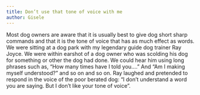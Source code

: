 ```yaml
---
title: Don’t use that tone of voice with me
author: Gisele
---
```


Most dog owners are aware that it is usually best to give dog short sharp commands and that it is the tone of voice that has as much effect as words. We were sitting at a dog park with my legendary guide dog trainer Ray Joyce. We were within earshot of a dog owner who was scolding his dog for something or other the dog had done. We could hear him using long phrases such as, “How many times have I told you….” And “Am I making myself understood?” and so on and so on. Ray laughed and pretended to respond in the voice of the poor berated dog: “I don’t understand a word you are saying. But I don’t like your tone of voice”.
